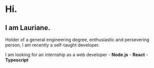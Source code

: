 # **Hi.**

## I am Lauriane.

Holder of a general engineering degree, enthusiastic and persevering
person, I am recently a self-taught developer.

I am looking for an internship as a web developer - **Node.js** - **React** - **Typescript**

